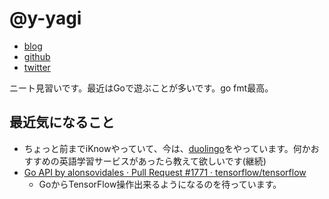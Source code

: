 # @y-yagi

- [blog](http://y-yagi.tumblr.com/)
- [github](https://github.com/y-yagi)
- [twitter](https://twitter.com/y_yagi)

ニート見習いです。最近はGoで遊ぶことが多いです。go fmt最高。

## 最近気になること

* ちょっと前までiKnowやっていて、今は、[duolingo](https://www.duolingo.com/)をやっています。何かおすすめの英語学習サービスがあったら教えて欲しいです(継続) 　
* [Go API by alonsovidales · Pull Request #1771 · tensorflow/tensorflow](https://github.com/tensorflow/tensorflow/pull/1771)
  * GoからTensorFlow操作出来るようになるのを待っています。
